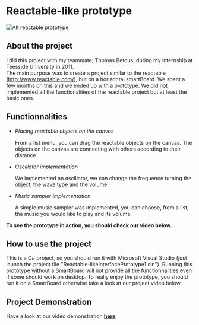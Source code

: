 Reactable-like prototype
========================
![Alt reactable prototype](http://img15.hostingpics.net/pics/630842Connectioncompleteexample.png)

About the project
-----------------

I did this project with my teammate, Thomas Betous, during my internship at Teesside University in 2011.  
The main purpose was to create a project similar to the reactable (http://www.reactable.com/), but on a horizontal smartBoard.
We spent a few months on this and we ended up with a prototype. We did not implemented all the functionalities of the reactable project 
but at least the basic ones.

Functionnalities
----------------

* _Placing reactable objects on the canvas_

    From a list menu, you can drag the reactable objects on the canvas. 
The objects on the canvas are connecting with others according to their distance.

* _Oscillator implementation_

    We implemented an oscillator, we can change the frequence turning the object, the wave type and the volume.

* _Music sampler implementation_

    A simple music sampler was implemented, you can choose, from a list, the music you would like to play and its volume.

__To see the prototype in action, you should check our video below.__

How to use the project
----------------------

This is a C# project, so you should run it with Microsoft Visual Studio (just launch the project file "Reactable-likeInterfacePrototype1.sln").
Running this prototype without a SmartBoard will not provide all the functionnalities even if some should work on desktop. 
To really enjoy the prototype, you should run it on a SmartBoard otherwise take a look at our project video below.

Project Demonstration
---------------------

Have a look at our video demonstration __[here]( http://www.youtube.com/watch?v=vG46xl6gtRk "reactable-prototype demo")__